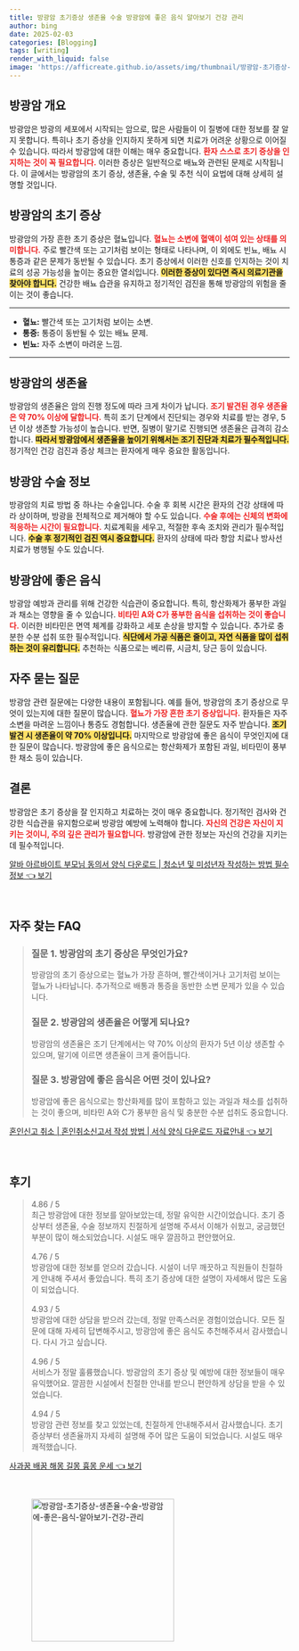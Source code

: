 ```yaml
---
title: 방광암 초기증상 생존율 수술 방광암에 좋은 음식 알아보기 건강 관리
author: bing
date: 2025-02-03
categories: [Blogging]
tags: [writing]
render_with_liquid: false
image: 'https://afficreate.github.io/assets/img/thumbnail/방광암-초기증상-생존율-수술-방광암에-좋은-음식-알아보기-건강-관리.webp'
---
```



<h2 id='방광암_개요'>방광암 개요</h2>

<p>방광암은 방광의 세포에서 시작되는 암으로, 많은 사람들이 이 질병에 대한 정보를 잘 알지 못합니다. 특히나 초기 증상을 인지하지 못하게 되면 치료가 어려운 상황으로 이어질 수 있습니다. 따라서 방광암에 대한 이해는 매우 중요합니다. <b><span style="color: #ee2323;">환자 스스로 초기 증상을 인지하는 것이 꼭 필요합니다.</span></b> 이러한 증상은 일반적으로 배뇨와 관련된 문제로 시작됩니다. 이 글에서는 방광암의 초기 증상, 생존율, 수술 및 추천 식이 요법에 대해 상세히 설명할 것입니다.</p>

<h2 id='방광암_초기_증상'>방광암의 초기 증상</h2>

<p>방광암의 가장 흔한 초기 증상은 혈뇨입니다. <b><span style="color: #ee2323;">혈뇨는 소변에 혈액이 섞여 있는 상태를 의미합니다.</span></b> 주로 빨간색 또는 고기처럼 보이는 형태로 나타나며, 이 외에도 빈뇨, 배뇨 시 통증과 같은 문제가 동반될 수 있습니다. 초기 증상에서 이러한 신호를 인지하는 것이 치료의 성공 가능성을 높이는 중요한 열쇠입니다. <b><span style="background-color: #ffe066;">이러한 증상이 있다면 즉시 의료기관을 찾아야 합니다.</span></b> 건강한 배뇨 습관을 유지하고 정기적인 검진을 통해 방광암의 위험을 줄이는 것이 좋습니다.</p>

<hr />

<ul>
    <li><b>혈뇨:</b> 빨간색 또는 고기처럼 보이는 소변.</li>
    <li><b>통증:</b> 통증이 동반될 수 있는 배뇨 문제.</li>
    <li><b>빈뇨:</b> 자주 소변이 마려운 느낌.</li>
</ul>

<hr />

<h2 id='방광암_생존율'>방광암의 생존율</h2>

<p>방광암의 생존율은 암의 진행 정도에 따라 크게 차이가 납니다. <b><span style="color: #ee2323;">조기 발견된 경우 생존율은 약 70% 이상에 달합니다.</span></b> 특히 조기 단계에서 진단되는 경우와 치료를 받는 경우, 5년 이상 생존할 가능성이 높습니다. 반면, 질병이 말기로 진행되면 생존율은 급격히 감소합니다. <b><span style="background-color: #ffe066;">따라서 방광암에서 생존율을 높이기 위해서는 조기 진단과 치료가 필수적입니다.</span></b> 정기적인 건강 검진과 증상 체크는 환자에게 매우 중요한 활동입니다.</p>

<h2 id='방광암_수술_정보'>방광암 수술 정보</h2>

<p>방광암의 치료 방법 중 하나는 수술입니다. 수술 후 회복 시간은 환자의 건강 상태에 따라 상이하며, 방광을 전체적으로 제거해야 할 수도 있습니다. <b><span style="color: #ee2323;">수술 후에는 신체의 변화에 적응하는 시간이 필요합니다.</span></b> 치료계획을 세우고, 적절한 후속 조치와 관리가 필수적입니다. <b><span style="background-color: #ffe066;">수술 후 정기적인 검진 역시 중요합니다.</span></b> 환자의 상태에 따라 항암 치료나 방사선 치료가 병행될 수도 있습니다.</p>

<h2 id='방광암에_좋은_음식'>방광암에 좋은 음식</h2>

<p>방광암 예방과 관리를 위해 건강한 식습관이 중요합니다. 특히, 항산화제가 풍부한 과일과 채소는 영향을 줄 수 있습니다. <b><span style="color: #ee2323;">비타민 A와 C가 풍부한 음식을 섭취하는 것이 좋습니다.</span></b> 이러한 비타민은 면역 체계를 강화하고 세포 손상을 방지할 수 있습니다. 추가로 충분한 수분 섭취 또한 필수적입니다. <b><span style="background-color: #ffe066;">식단에서 가공 식품은 줄이고, 자연 식품을 많이 섭취하는 것이 유리합니다.</span></b> 추천하는 식품으로는 베리류, 시금치, 당근 등이 있습니다.</p>

<h2 id='자주_묻는_질문'>자주 묻는 질문</h2>

<p>방광암 관련 질문에는 다양한 내용이 포함됩니다. 예를 들어, 방광암의 초기 증상으로 무엇이 있는지에 대한 질문이 많습니다. <b><span style="color: #ee2323;">혈뇨가 가장 흔한 초기 증상입니다.</span></b> 환자들은 자주 소변을 마려운 느낌이나 통증도 경험합니다. 생존율에 관한 질문도 자주 받습니다. <b><span style="background-color: #ffe066;">조기 발견 시 생존율이 약 70% 이상입니다.</span></b> 마지막으로 방광암에 좋은 음식이 무엇인지에 대한 질문이 많습니다. 방광암에 좋은 음식으로는 항산화제가 포함된 과일, 비타민이 풍부한 채소 등이 있습니다.</p>

<h2 id='결론'>결론</h2>

<p>방광암은 초기 증상을 잘 인지하고 치료하는 것이 매우 중요합니다. 정기적인 검사와 건강한 식습관을 유지함으로써 방광암 예방에 노력해야 합니다. <b><span style="color: #ee2323;">자신의 건강은 자신이 지키는 것이니, 주의 깊은 관리가 필요합니다.</span></b> 방광암에 관한 정보는 자신의 건강을 지키는데 필수적입니다.</p>


<p><a class="click-button" title="알바 아르바이트 부모님 동의서 양식 다운로드 | 청소년 및 미성년자 작성하는 방법 필수 정보" href="https://afficreate.github.io/posts/%EC%95%8C%EB%B0%94-%EC%95%84%EB%A5%B4%EB%B0%94%EC%9D%B4%ED%8A%B8-%EB%B6%80%EB%AA%A8%EB%8B%98-%EB%8F%99%EC%9D%98%EC%84%9C-%EC%96%91%EC%8B%9D-%EB%8B%A4%EC%9A%B4%EB%A1%9C%EB%93%9C-%EC%B2%AD%EC%86%8C%EB%85%84-%EB%B0%8F-%EB%AF%B8%EC%84%B1%EB%85%84%EC%9E%90-%EC%9E%91%EC%84%B1%ED%95%98%EB%8A%94-%EB%B0%A9%EB%B2%95-%ED%95%84%EC%88%98-%EC%A0%95%EB%B3%B4/" rel="dofollow">알바 아르바이트 부모님 동의서 양식 다운로드 | 청소년 및 미성년자 작성하는 방법 필수 정보 👈 보기</a></p><br>
<h2 id='자주_찾는_FAQ'>자주 찾는 FAQ</h2>
<div itemscope="" itemtype="https://schema.org/FAQPage"> 
<blockquote> 
<div itemscope="" itemprop="mainEntity" itemtype="https://schema.org/Question"> 
<h3 itemprop="name">질문 1. 방광암의 초기 증상은 무엇인가요?</h3> 
<div itemscope="" itemprop="acceptedAnswer" itemtype="https://schema.org/Answer"> 
<span itemprop="text"> 
<p>방광암의 초기 증상으로는 혈뇨가 가장 흔하며, 빨간색이거나 고기처럼 보이는 혈뇨가 나타납니다. 추가적으로 배통과 통증을 동반한 소변 문제가 있을 수 있습니다.</p> 
</span> 
</div> 
</div> 

<div itemscope="" itemprop="mainEntity" itemtype="https://schema.org/Question"> 
<h3 itemprop="name">질문 2. 방광암의 생존율은 어떻게 되나요?</h3> 
<div itemscope="" itemprop="acceptedAnswer" itemtype="https://schema.org/Answer"> 
<span itemprop="text"> 
<p>방광암의 생존율은 조기 단계에서는 약 70% 이상의 환자가 5년 이상 생존할 수 있으며, 말기에 이르면 생존율이 크게 줄어듭니다.</p> 
</span> 
</div> 
</div> 

<div itemscope="" itemprop="mainEntity" itemtype="https://schema.org/Question"> 
<h3 itemprop="name">질문 3. 방광암에 좋은 음식은 어떤 것이 있나요?</h3> 
<div itemscope="" itemprop="acceptedAnswer" itemtype="https://schema.org/Answer"> 
<span itemprop="text"> 
<p>방광암에 좋은 음식으로는 항산화제를 많이 포함하고 있는 과일과 채소를 섭취하는 것이 좋으며, 비타민 A와 C가 풍부한 음식 및 충분한 수분 섭취도 중요합니다.</p> 
</span> 
</div> 
</div> 
</blockquote> 
</div>
<p><a class="click-button" title="혼인신고 취소 | 혼인취소신고서 작성 방법 | 서식 양식 다운로드 자료안내" href="https://afficreate.github.io/posts/%ED%98%BC%EC%9D%B8%EC%8B%A0%EA%B3%A0-%EC%B7%A8%EC%86%8C-%ED%98%BC%EC%9D%B8%EC%B7%A8%EC%86%8C%EC%8B%A0%EA%B3%A0%EC%84%9C-%EC%9E%91%EC%84%B1-%EB%B0%A9%EB%B2%95-%EC%84%9C%EC%8B%9D-%EC%96%91%EC%8B%9D-%EB%8B%A4%EC%9A%B4%EB%A1%9C%EB%93%9C-%EC%9E%90%EB%A3%8C%EC%95%88%EB%82%B4/" rel="dofollow">혼인신고 취소 | 혼인취소신고서 작성 방법 | 서식 양식 다운로드 자료안내 👈 보기</a></p><br>
<h2 id='후기'>후기</h2>
<div itemscope itemtype="https://schema.org/Product">
  <blockquote>
  <div itemprop="review" itemscope itemtype="https://schema.org/Review">
      <div itemprop="reviewRating" itemscope itemtype="https://schema.org/Rating"> <span itemprop="ratingValue">4.86</span> / <span itemprop="bestRating">5</span> </div>
      <span itemprop="reviewBody">최근 방광암에 대한 정보를 알아보았는데, 정말 유익한 시간이었습니다. 초기 증상부터 생존율, 수술 정보까지 친절하게 설명해 주셔서 이해가 쉬웠고, 궁금했던 부분이 많이 해소되었습니다. 시설도 매우 깔끔하고 편안했어요.</span>
  </div>
  <br>
  <div itemprop="review" itemscope itemtype="https://schema.org/Review">
      <div itemprop="reviewRating" itemscope itemtype="https://schema.org/Rating"> <span itemprop="ratingValue">4.76</span> / <span itemprop="bestRating">5</span> </div>
      <span itemprop="reviewBody">방광암에 대한 정보를 얻으러 갔습니다. 시설이 너무 깨끗하고 직원들이 친절하게 안내해 주셔서 좋았습니다. 특히 초기 증상에 대한 설명이 자세해서 많은 도움이 되었습니다.</span>
  </div>
  <br>
  <div itemprop="review" itemscope itemtype="https://schema.org/Review">
      <div itemprop="reviewRating" itemscope itemtype="https://schema.org/Rating"> <span itemprop="ratingValue">4.93</span> / <span itemprop="bestRating">5</span> </div>
      <span itemprop="reviewBody">방광암에 대한 상담을 받으러 갔는데, 정말 만족스러운 경험이었습니다. 모든 질문에 대해 자세히 답변해주시고, 방광암에 좋은 음식도 추천해주셔서 감사했습니다. 다시 가고 싶습니다.</span>
  </div>
  <br>
  <div itemprop="review" itemscope itemtype="https://schema.org/Review">
      <div itemprop="reviewRating" itemscope itemtype="https://schema.org/Rating"> <span itemprop="ratingValue">4.96</span> / <span itemprop="bestRating">5</span> </div>
      <span itemprop="reviewBody">서비스가 정말 훌륭했습니다. 방광암의 초기 증상 및 예방에 대한 정보들이 매우 유익했어요. 깔끔한 시설에서 친절한 안내를 받으니 편안하게 상담을 받을 수 있었습니다.</span>
  </div>
  <br>
  <div itemprop="review" itemscope itemtype="https://schema.org/Review">
      <div itemprop="reviewRating" itemscope itemtype="https://schema.org/Rating"> <span itemprop="ratingValue">4.94</span> / <span itemprop="bestRating">5</span> </div>
      <span itemprop="reviewBody">방광암 관련 정보를 찾고 있었는데, 친절하게 안내해주셔서 감사했습니다. 초기 증상부터 생존율까지 자세히 설명해 주어 많은 도움이 되었습니다. 시설도 매우 쾌적했습니다.</span>
  </div>
  </blockquote>
</div>
<p><a class="click-button" title="사과꿈 배꿈 해몽 길몽 흉몽 운세" href="https://afficreate.github.io/posts/%EC%82%AC%EA%B3%BC%EA%BF%88-%EB%B0%B0%EA%BF%88-%ED%95%B4%EB%AA%BD-%EA%B8%B8%EB%AA%BD-%ED%9D%89%EB%AA%BD-%EC%9A%B4%EC%84%B8/" rel="dofollow">사과꿈 배꿈 해몽 길몽 흉몽 운세 👈 보기</a></p><br>
<figure class="image"><img src="https://afficreate.github.io/assets/img/thumbnail/방광암-초기증상-생존율-수술-방광암에-좋은-음식-알아보기-건강-관리.webp" alt="방광암-초기증상-생존율-수술-방광암에-좋은-음식-알아보기-건강-관리" width="256" height="256"></figure>